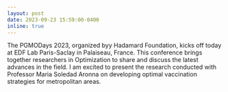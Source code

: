 ```yaml
---
layout: post
date: 2023-09-23 15:59:00-0400
inline: true
---
```


The PGMODays 2023, organized byy Hadamard Foundation, kicks off today at EDF Lab Paris-Saclay in Palaiseau, France. 
This conference brings together researchers in Optimization to share and discuss the latest advances in the field. 
I am excited to present the research conducted with Professor Maria Soledad Aronna on developing optimal vaccination strategies for metropolitan areas.